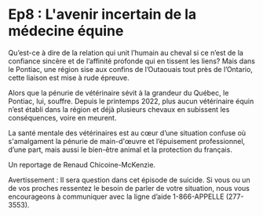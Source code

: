 # Ep8 : L'avenir incertain de la médecine équine

Qu’est-ce à dire de la relation qui unit l’humain au cheval si ce n’est de la confiance sincère et de l’affinité profonde qui en tissent les liens? Mais dans le Pontiac, une région sise aux confins de l’Outaouais tout près de l’Ontario, cette liaison est mise à rude épreuve.

Alors que la pénurie de vétérinaire sévit à la grandeur du Québec, le Pontiac, lui, souffre. Depuis le printemps 2022, plus aucun vétérinaire équin n’est établi dans la région et déjà plusieurs chevaux en subissent les conséquences, voire en meurent.

La santé mentale des vétérinaires est au cœur d’une situation confuse où s'amalgament la pénurie de main-d'œuvre et l’épuisement professionnel, d’une part, mais aussi le bien-être animal et la protection du français.

Un reportage de Renaud Chicoine-McKenzie.

Avertissement : Il sera question dans cet épisode de suicide. Si vous ou un de vos proches ressentez le besoin de parler de votre situation, nous vous encourageons à communiquer avec la ligne d’aide 1-866-APPELLE (277-3553).
